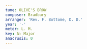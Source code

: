 ```yaml
---
tune: OLIVE'S BROW
composer: Bradbury
arranger: 'Rev. F. Bottome, D. D.'
year: '-'
meter: L. M.
key: A♭ Major
anacrusis: 0
---
```


